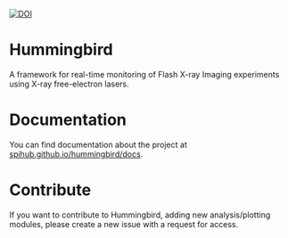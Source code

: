 [![DOI](https://zenodo.org/badge/doi/10.5281/zenodo.45460.svg)](http://dx.doi.org/10.5281/zenodo.45460)
# Hummingbird

A framework for real-time monitoring of Flash X-ray Imaging experiments using X-ray free-electron lasers.

# Documentation

You can find documentation about the project at [spihub.github.io/hummingbird/docs](http://spihib.github.io/hummingbird/docs).

# Contribute

If you want to contribute to Hummingbird, adding new analysis/plotting modules, please create a new issue with a request for access.

